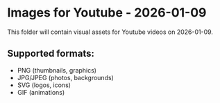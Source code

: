 # Images for Youtube - 2026-01-09

This folder will contain visual assets for Youtube videos on 2026-01-09.

## Supported formats:
- PNG (thumbnails, graphics)
- JPG/JPEG (photos, backgrounds)
- SVG (logos, icons)
- GIF (animations)
